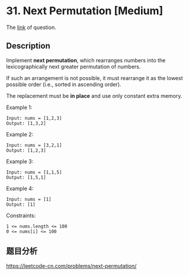 # 31. Next Permutation [Medium]

The [link](https://leetcode.com/problems/next-permutation/) of question.

## Description

Implement **next permutation**, which rearranges numbers into the lexicographically next greater permutation of numbers.

If such an arrangement is not possible, it must rearrange it as the lowest possible order (i.e., sorted in ascending order).

The replacement must be **in place** and use only constant extra memory.

Example 1:
```
Input: nums = [1,2,3]
Output: [1,3,2]
```

Example 2:
```
Input: nums = [3,2,1]
Output: [1,2,3]
```

Example 3:
```
Input: nums = [1,1,5]
Output: [1,5,1]
```

Example 4:
```
Input: nums = [1]
Output: [1]
```

Constraints:
```
1 <= nums.length <= 100
0 <= nums[i] <= 100
```

## 题目分析

<!-- todo -->

https://leetcode-cn.com/problems/next-permutation/
